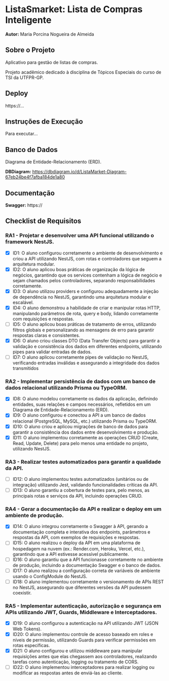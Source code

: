 # ListaSmarket: Lista de Compras Inteligente

**Autor:** Maria Porcina Nogueira de Almeida

## Sobre o Projeto

Aplicativo para gestão de listas de compras.

Projeto acadêmico dedicado à disciplina de Tópicos Especiais do curso de TSI da UTFPR-GP.

## Deploy

https://...

## Instruções de Execução

Para executar...

## Banco de Dados

Diagrama de Entidade-Relacionamento (ERD).

**DBDiagram:** https://dbdiagram.io/d/ListaMarket-Diagram-67eb24be4f7afba184de1a80

## Documentação

**Swagger:** https://

## Checklist de Requisitos

### RA1 - Projetar e desenvolver uma API funcional utilizando o framework NestJS.

 - [x] ID1: O aluno configurou corretamente o ambiente de desenvolvimento e criou a API utilizando NestJS, com rotas e controladores que seguem a arquitetura modular.
 - [x] ID2: O aluno aplicou boas práticas de organização da lógica de negócios, garantindo que os services contenham a lógica de negócio e sejam chamados pelos controladores, separando responsabilidades corretamente.
 - [x] ID3: O aluno utilizou providers e configurou adequadamente a injeção de dependência no NestJS, garantindo uma arquitetura modular e escalável.
 - [x] ID4: O aluno demonstrou a habilidade de criar e manipular rotas HTTP, manipulando parâmetros de rota, query e body, lidando corretamente com requisições e respostas.
 - [ ] ID5: O aluno aplicou boas práticas de tratamento de erros, utilizando filtros globais e personalizando as mensagens de erro para garantir respostas claras e consistentes.
 - [x] ID6: O aluno criou classes DTO (Data Transfer Objects) para garantir a validação e consistência dos dados em diferentes endpoints, utilizando pipes para validar entradas de dados.
 - [ ] ID7: O aluno aplicou corretamente pipes de validação no NestJS, verificando entradas inválidas e assegurando a integridade dos dados transmitidos

### RA2 - Implementar persistência de dados com um banco de dados relacional utilizando Prisma ou TypeORM.

 - [x] ID8: O aluno modelou corretamente os dados da aplicação, definindo entidades, suas relações e campos necessários, refletidos em um Diagrama de Entidade-Relacionamento (ERD).
 - [x] ID9: O aluno configurou e conectou a API a um banco de dados relacional (PostgreSQL, MySQL, etc.) utilizando Prisma ou TypeORM.
 - [x] ID10: O aluno criou e aplicou migrações de banco de dados para garantir a consistência dos dados entre desenvolvimento e produção.
 - [x] ID11: O aluno implementou corretamente as operações CRUD (Create, Read, Update, Delete) para pelo menos uma entidade no projeto, utilizando NestJS.

### RA3 - Realizar testes automatizados para garantir a qualidade da API.

 - [ ] ID12: O aluno implementou testes automatizados (unitários ou de integração) utilizando Jest, validando funcionalidades críticas da API.
 - [ ] ID13: O aluno garantiu a cobertura de testes para, pelo menos, as principais rotas e serviços da API, incluindo operações CRUD.
 
### RA4 - Gerar a documentação da API e realizar o deploy em um ambiente de produção.
 
 - [x] ID14: O aluno integrou corretamente o Swagger à API, gerando a documentação completa e interativa dos endpoints, parâmetros e respostas da API, com exemplos de requisições e respostas.
 - [ ] ID15: O aluno realizou o deploy da API em uma plataforma de hospedagem na nuvem (ex.: Render.com, Heroku, Vercel, etc.), garantindo que a API estivesse acessível publicamente.
 - [ ] ID16: O aluno garantiu que a API funcionasse corretamente no ambiente de produção, incluindo a documentação Swagger e o banco de dados.
 - [ ] ID17: O aluno realizou a configuração correta de variáveis de ambiente usando o ConfigModule do NestJS.
 - [ ] ID18: O aluno implementou corretamente o versionamento de APIs REST no NestJS, assegurando que diferentes versões da API pudessem coexistir.
 
### RA5 - Implementar autenticação, autorização e segurança em APIs utilizando JWT, Guards, Middleware e Interceptadores.
 
 - [x] ID19: O aluno configurou a autenticação na API utilizando JWT (JSON Web Tokens).
 - [x] ID20: O aluno implementou controle de acesso baseado em roles e níveis de permissão, utilizando Guards para verificar permissões em rotas específicas.
 - [x] ID21: O aluno configurou e utilizou middleware para manipular requisições antes que elas chegassem aos controladores, realizando tarefas como autenticação, logging ou tratamento de CORS.
 - [ ] ID22: O aluno implementou interceptadores para realizar logging ou modificar as respostas antes de enviá-las ao cliente.

